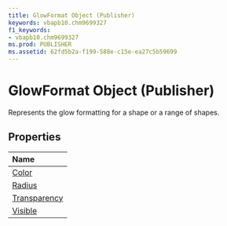 ```yaml
---
title: GlowFormat Object (Publisher)
keywords: vbapb10.chm9699327
f1_keywords:
- vbapb10.chm9699327
ms.prod: PUBLISHER
ms.assetid: 62fd5b2a-f199-588e-c15e-ea27c5b59699
---
```



# GlowFormat Object (Publisher)

Represents the glow formatting for a shape or a range of shapes.
 


## Properties



|**Name**|
|:-----|
|[Color](glowformat-color-property-publisher.md)|
|[Radius](glowformat-radius-property-publisher.md)|
|[Transparency](glowformat-transparency-property-publisher.md)|
|[Visible](glowformat-visible-property-publisher.md)|


